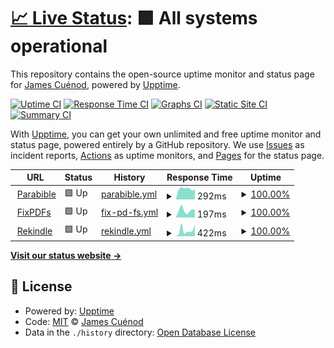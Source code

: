 # [📈 Live Status](https://jcuenod.github.io/upptime): <!--live status--> **🟩 All systems operational**

This repository contains the open-source uptime monitor and status page for [James Cuénod](https://parabible.com), powered by [Upptime](https://github.com/upptime/upptime).

[![Uptime CI](https://github.com/jcuenod/upptime/workflows/Uptime%20CI/badge.svg)](https://github.com/jcuenod/upptime/actions?query=workflow%3A%22Uptime+CI%22)
[![Response Time CI](https://github.com/jcuenod/upptime/workflows/Response%20Time%20CI/badge.svg)](https://github.com/jcuenod/upptime/actions?query=workflow%3A%22Response+Time+CI%22)
[![Graphs CI](https://github.com/jcuenod/upptime/workflows/Graphs%20CI/badge.svg)](https://github.com/jcuenod/upptime/actions?query=workflow%3A%22Graphs+CI%22)
[![Static Site CI](https://github.com/jcuenod/upptime/workflows/Static%20Site%20CI/badge.svg)](https://github.com/jcuenod/upptime/actions?query=workflow%3A%22Static+Site+CI%22)
[![Summary CI](https://github.com/jcuenod/upptime/workflows/Summary%20CI/badge.svg)](https://github.com/jcuenod/upptime/actions?query=workflow%3A%22Summary+CI%22)

With [Upptime](https://upptime.js.org), you can get your own unlimited and free uptime monitor and status page, powered entirely by a GitHub repository. We use [Issues](https://github.com/jcuenod/upptime/issues) as incident reports, [Actions](https://github.com/jcuenod/upptime/actions) as uptime monitors, and [Pages](https://jcuenod.github.io/upptime) for the status page.

<!--start: status pages-->
<!-- This summary is generated by Upptime (https://github.com/upptime/upptime) -->
<!-- Do not edit this manually, your changes will be overwritten -->
<!-- prettier-ignore -->
| URL | Status | History | Response Time | Uptime |
| --- | ------ | ------- | ------------- | ------ |
| <img alt="" src="https://icons.duckduckgo.com/ip3/parabible.com.ico" height="13"> [Parabible](https://parabible.com) | 🟩 Up | [parabible.yml](https://github.com/jcuenod/upptime/commits/HEAD/history/parabible.yml) | <details><summary><img alt="Response time graph" src="./graphs/parabible/response-time-week.png" height="20"> 292ms</summary><br><a href="https://jcuenod.github.io/upptime/history/parabible"><img alt="Response time 266" src="https://img.shields.io/endpoint?url=https%3A%2F%2Fraw.githubusercontent.com%2Fjcuenod%2Fupptime%2FHEAD%2Fapi%2Fparabible%2Fresponse-time.json"></a><br><a href="https://jcuenod.github.io/upptime/history/parabible"><img alt="24-hour response time 274" src="https://img.shields.io/endpoint?url=https%3A%2F%2Fraw.githubusercontent.com%2Fjcuenod%2Fupptime%2FHEAD%2Fapi%2Fparabible%2Fresponse-time-day.json"></a><br><a href="https://jcuenod.github.io/upptime/history/parabible"><img alt="7-day response time 292" src="https://img.shields.io/endpoint?url=https%3A%2F%2Fraw.githubusercontent.com%2Fjcuenod%2Fupptime%2FHEAD%2Fapi%2Fparabible%2Fresponse-time-week.json"></a><br><a href="https://jcuenod.github.io/upptime/history/parabible"><img alt="30-day response time 283" src="https://img.shields.io/endpoint?url=https%3A%2F%2Fraw.githubusercontent.com%2Fjcuenod%2Fupptime%2FHEAD%2Fapi%2Fparabible%2Fresponse-time-month.json"></a><br><a href="https://jcuenod.github.io/upptime/history/parabible"><img alt="1-year response time 266" src="https://img.shields.io/endpoint?url=https%3A%2F%2Fraw.githubusercontent.com%2Fjcuenod%2Fupptime%2FHEAD%2Fapi%2Fparabible%2Fresponse-time-year.json"></a></details> | <details><summary><a href="https://jcuenod.github.io/upptime/history/parabible">100.00%</a></summary><a href="https://jcuenod.github.io/upptime/history/parabible"><img alt="All-time uptime 99.97%" src="https://img.shields.io/endpoint?url=https%3A%2F%2Fraw.githubusercontent.com%2Fjcuenod%2Fupptime%2FHEAD%2Fapi%2Fparabible%2Fuptime.json"></a><br><a href="https://jcuenod.github.io/upptime/history/parabible"><img alt="24-hour uptime 100.00%" src="https://img.shields.io/endpoint?url=https%3A%2F%2Fraw.githubusercontent.com%2Fjcuenod%2Fupptime%2FHEAD%2Fapi%2Fparabible%2Fuptime-day.json"></a><br><a href="https://jcuenod.github.io/upptime/history/parabible"><img alt="7-day uptime 100.00%" src="https://img.shields.io/endpoint?url=https%3A%2F%2Fraw.githubusercontent.com%2Fjcuenod%2Fupptime%2FHEAD%2Fapi%2Fparabible%2Fuptime-week.json"></a><br><a href="https://jcuenod.github.io/upptime/history/parabible"><img alt="30-day uptime 100.00%" src="https://img.shields.io/endpoint?url=https%3A%2F%2Fraw.githubusercontent.com%2Fjcuenod%2Fupptime%2FHEAD%2Fapi%2Fparabible%2Fuptime-month.json"></a><br><a href="https://jcuenod.github.io/upptime/history/parabible"><img alt="1-year uptime 99.96%" src="https://img.shields.io/endpoint?url=https%3A%2F%2Fraw.githubusercontent.com%2Fjcuenod%2Fupptime%2FHEAD%2Fapi%2Fparabible%2Fuptime-year.json"></a></details>
| <img alt="" src="https://icons.duckduckgo.com/ip3/fixpdfs.com.ico" height="13"> [FixPDFs](https://fixpdfs.com) | 🟩 Up | [fix-pd-fs.yml](https://github.com/jcuenod/upptime/commits/HEAD/history/fix-pd-fs.yml) | <details><summary><img alt="Response time graph" src="./graphs/fix-pd-fs/response-time-week.png" height="20"> 197ms</summary><br><a href="https://jcuenod.github.io/upptime/history/fix-pd-fs"><img alt="Response time 173" src="https://img.shields.io/endpoint?url=https%3A%2F%2Fraw.githubusercontent.com%2Fjcuenod%2Fupptime%2FHEAD%2Fapi%2Ffix-pd-fs%2Fresponse-time.json"></a><br><a href="https://jcuenod.github.io/upptime/history/fix-pd-fs"><img alt="24-hour response time 207" src="https://img.shields.io/endpoint?url=https%3A%2F%2Fraw.githubusercontent.com%2Fjcuenod%2Fupptime%2FHEAD%2Fapi%2Ffix-pd-fs%2Fresponse-time-day.json"></a><br><a href="https://jcuenod.github.io/upptime/history/fix-pd-fs"><img alt="7-day response time 197" src="https://img.shields.io/endpoint?url=https%3A%2F%2Fraw.githubusercontent.com%2Fjcuenod%2Fupptime%2FHEAD%2Fapi%2Ffix-pd-fs%2Fresponse-time-week.json"></a><br><a href="https://jcuenod.github.io/upptime/history/fix-pd-fs"><img alt="30-day response time 187" src="https://img.shields.io/endpoint?url=https%3A%2F%2Fraw.githubusercontent.com%2Fjcuenod%2Fupptime%2FHEAD%2Fapi%2Ffix-pd-fs%2Fresponse-time-month.json"></a><br><a href="https://jcuenod.github.io/upptime/history/fix-pd-fs"><img alt="1-year response time 178" src="https://img.shields.io/endpoint?url=https%3A%2F%2Fraw.githubusercontent.com%2Fjcuenod%2Fupptime%2FHEAD%2Fapi%2Ffix-pd-fs%2Fresponse-time-year.json"></a></details> | <details><summary><a href="https://jcuenod.github.io/upptime/history/fix-pd-fs">100.00%</a></summary><a href="https://jcuenod.github.io/upptime/history/fix-pd-fs"><img alt="All-time uptime 100.00%" src="https://img.shields.io/endpoint?url=https%3A%2F%2Fraw.githubusercontent.com%2Fjcuenod%2Fupptime%2FHEAD%2Fapi%2Ffix-pd-fs%2Fuptime.json"></a><br><a href="https://jcuenod.github.io/upptime/history/fix-pd-fs"><img alt="24-hour uptime 100.00%" src="https://img.shields.io/endpoint?url=https%3A%2F%2Fraw.githubusercontent.com%2Fjcuenod%2Fupptime%2FHEAD%2Fapi%2Ffix-pd-fs%2Fuptime-day.json"></a><br><a href="https://jcuenod.github.io/upptime/history/fix-pd-fs"><img alt="7-day uptime 100.00%" src="https://img.shields.io/endpoint?url=https%3A%2F%2Fraw.githubusercontent.com%2Fjcuenod%2Fupptime%2FHEAD%2Fapi%2Ffix-pd-fs%2Fuptime-week.json"></a><br><a href="https://jcuenod.github.io/upptime/history/fix-pd-fs"><img alt="30-day uptime 100.00%" src="https://img.shields.io/endpoint?url=https%3A%2F%2Fraw.githubusercontent.com%2Fjcuenod%2Fupptime%2FHEAD%2Fapi%2Ffix-pd-fs%2Fuptime-month.json"></a><br><a href="https://jcuenod.github.io/upptime/history/fix-pd-fs"><img alt="1-year uptime 100.00%" src="https://img.shields.io/endpoint?url=https%3A%2F%2Fraw.githubusercontent.com%2Fjcuenod%2Fupptime%2FHEAD%2Fapi%2Ffix-pd-fs%2Fuptime-year.json"></a></details>
| <img alt="" src="https://icons.duckduckgo.com/ip3/rekindle.co.za.ico" height="13"> [Rekindle](https://rekindle.co.za) | 🟩 Up | [rekindle.yml](https://github.com/jcuenod/upptime/commits/HEAD/history/rekindle.yml) | <details><summary><img alt="Response time graph" src="./graphs/rekindle/response-time-week.png" height="20"> 422ms</summary><br><a href="https://jcuenod.github.io/upptime/history/rekindle"><img alt="Response time 764" src="https://img.shields.io/endpoint?url=https%3A%2F%2Fraw.githubusercontent.com%2Fjcuenod%2Fupptime%2FHEAD%2Fapi%2Frekindle%2Fresponse-time.json"></a><br><a href="https://jcuenod.github.io/upptime/history/rekindle"><img alt="24-hour response time 786" src="https://img.shields.io/endpoint?url=https%3A%2F%2Fraw.githubusercontent.com%2Fjcuenod%2Fupptime%2FHEAD%2Fapi%2Frekindle%2Fresponse-time-day.json"></a><br><a href="https://jcuenod.github.io/upptime/history/rekindle"><img alt="7-day response time 422" src="https://img.shields.io/endpoint?url=https%3A%2F%2Fraw.githubusercontent.com%2Fjcuenod%2Fupptime%2FHEAD%2Fapi%2Frekindle%2Fresponse-time-week.json"></a><br><a href="https://jcuenod.github.io/upptime/history/rekindle"><img alt="30-day response time 740" src="https://img.shields.io/endpoint?url=https%3A%2F%2Fraw.githubusercontent.com%2Fjcuenod%2Fupptime%2FHEAD%2Fapi%2Frekindle%2Fresponse-time-month.json"></a><br><a href="https://jcuenod.github.io/upptime/history/rekindle"><img alt="1-year response time 802" src="https://img.shields.io/endpoint?url=https%3A%2F%2Fraw.githubusercontent.com%2Fjcuenod%2Fupptime%2FHEAD%2Fapi%2Frekindle%2Fresponse-time-year.json"></a></details> | <details><summary><a href="https://jcuenod.github.io/upptime/history/rekindle">100.00%</a></summary><a href="https://jcuenod.github.io/upptime/history/rekindle"><img alt="All-time uptime 99.47%" src="https://img.shields.io/endpoint?url=https%3A%2F%2Fraw.githubusercontent.com%2Fjcuenod%2Fupptime%2FHEAD%2Fapi%2Frekindle%2Fuptime.json"></a><br><a href="https://jcuenod.github.io/upptime/history/rekindle"><img alt="24-hour uptime 100.00%" src="https://img.shields.io/endpoint?url=https%3A%2F%2Fraw.githubusercontent.com%2Fjcuenod%2Fupptime%2FHEAD%2Fapi%2Frekindle%2Fuptime-day.json"></a><br><a href="https://jcuenod.github.io/upptime/history/rekindle"><img alt="7-day uptime 100.00%" src="https://img.shields.io/endpoint?url=https%3A%2F%2Fraw.githubusercontent.com%2Fjcuenod%2Fupptime%2FHEAD%2Fapi%2Frekindle%2Fuptime-week.json"></a><br><a href="https://jcuenod.github.io/upptime/history/rekindle"><img alt="30-day uptime 100.00%" src="https://img.shields.io/endpoint?url=https%3A%2F%2Fraw.githubusercontent.com%2Fjcuenod%2Fupptime%2FHEAD%2Fapi%2Frekindle%2Fuptime-month.json"></a><br><a href="https://jcuenod.github.io/upptime/history/rekindle"><img alt="1-year uptime 99.22%" src="https://img.shields.io/endpoint?url=https%3A%2F%2Fraw.githubusercontent.com%2Fjcuenod%2Fupptime%2FHEAD%2Fapi%2Frekindle%2Fuptime-year.json"></a></details>

<!--end: status pages-->

[**Visit our status website →**](https://jcuenod.github.io/upptime)

## 📄 License

- Powered by: [Upptime](https://github.com/upptime/upptime)
- Code: [MIT](./LICENSE) © [James Cuénod](https://parabible.com)
- Data in the `./history` directory: [Open Database License](https://opendatacommons.org/licenses/odbl/1-0/)
